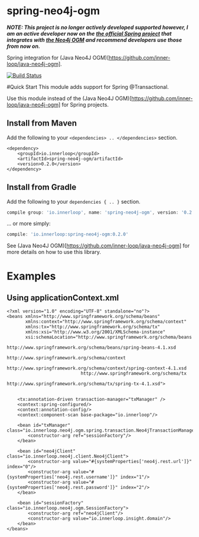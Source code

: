 spring-neo4j-ogm
===============

***NOTE: This project is no longer actively developed supported however, I am an active developer now on the [the official Spring project](https://github.com/spring-projects/spring-data-neo4j) that integrates with [the Neo4j OGM](https://github.com/neo4j/neo4j-ogm) and recommend developers use those from now on.***


Spring integration for (Java Neo4J OGM)[https://github.com/inner-loop/java-neo4j-ogm].

[![Build Status](https://travis-ci.org/inner-loop/spring-neo4j-ogm.svg?branch=master)](https://travis-ci.org/inner-loop/spring-neo4j-ogm)


#Quick Start
This module adds support for Spring @Transactional.

Use this module instead of the (Java Neo4J OGM)[https://github.com/inner-loop/java-neo4j-ogm] for 
Spring projects.

## Install from Maven

Add the following to your ```<dependencies> .. </dependencies>``` section.

```maven
<dependency>
    <groupId>io.innerloop</groupId>
    <artifactId>spring-neo4j-ogm/artifactId>
    <version>0.2.0</version>
</dependency>
```

## Install from Gradle

Add the following to your ```dependencies { .. }``` section.

```gradle
compile group: 'io.innerloop', name: 'spring-neo4j-ogm', version: '0.2.0'
```

... or more simply:

```gradle
compile: 'io.innerloop:spring-neo4j-ogm:0.2.0'
```


See (Java Neo4J OGM)[https://github.com/inner-loop/java-neo4j-ogm] for more details on how to use this library.

# Examples

## Using applicationContext.xml

```
<?xml version="1.0" encoding="UTF-8" standalone="no"?>
<beans xmlns="http://www.springframework.org/schema/beans"
       xmlns:context="http://www.springframework.org/schema/context"
       xmlns:tx="http://www.springframework.org/schema/tx"
       xmlns:xsi="http://www.w3.org/2001/XMLSchema-instance"
       xsi:schemaLocation="http://www.springframework.org/schema/beans
                            http://www.springframework.org/schema/beans/spring-beans-4.1.xsd
                            http://www.springframework.org/schema/context
                            http://www.springframework.org/schema/context/spring-context-4.1.xsd
                            http://www.springframework.org/schema/tx
                            http://www.springframework.org/schema/tx/spring-tx-4.1.xsd">


    <tx:annotation-driven transaction-manager="txManager" />
    <context:spring-configured/>
    <context:annotation-config/>
    <context:component-scan base-package="io.innerloop"/>

    <bean id="txManager" class="io.innerloop.neo4j.ogm.spring.transaction.Neo4jTransactionManager">
        <constructor-arg ref="sessionFactory"/>
    </bean>

    <bean id="neo4jClient" class="io.innerloop.neo4j.client.Neo4jClient">
        <constructor-arg value="#{systemProperties['neo4j.rest.url']}" index="0"/>
        <constructor-arg value="#{systemProperties['neo4j.rest.username']}" index="1"/>
        <constructor-arg value="#{systemProperties['neo4j.rest.password']}" index="2"/>
    </bean>

    <bean id="sessionFactory" class="io.innerloop.neo4j.ogm.SessionFactory">
        <constructor-arg ref="neo4jClient"/>
        <constructor-arg value="io.innerloop.insight.domain"/>
    </bean>
</beans>
```

